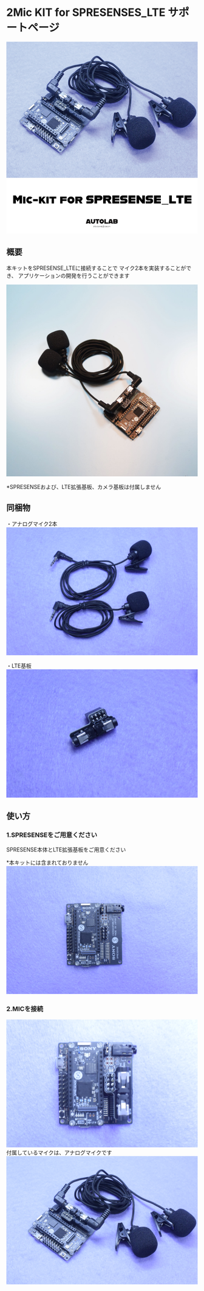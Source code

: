 # 2Mic KIT for SPRESENSES_LTE サポートページ
![photo](sam.jpg)
## 概要
本キットをSPRESENSE_LTEに接続することで
マイク2本を実装することができ、
アプリケーションの開発を行うことができます

![photo](set.jpg)

*SPRESENSEおよび、LTE拡張基板、カメラ基板は付属しません

## 同梱物

・アナログマイク2本
![phot](mic.jpg)

・LTE基板
![phot](kiban1.jpg)

## 使い方
### 1.SPRESENSEをご用意ください

SPRESENSE本体とLTE拡張基板をご用意ください

*本キットには含まれておりません
![ohiti1](board.jpg)


### 2.MICを接続

![photo](set2.jpg)
付属しているマイクは、アナログマイクです
![photo](main.jpg)